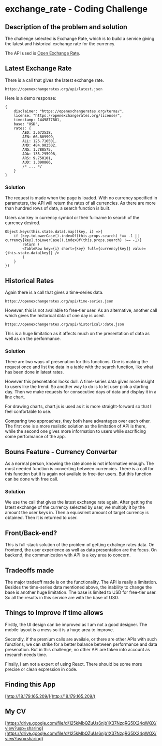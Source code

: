 # exchange_rate - Coding Challenge

## Description of the problem and solution
The challenge selected is Exchange Rate, which is to build a service giving the latest and historical exchange rate for the currency.

The API used is [Open Exchange Rate](https://openexchangerates.org/).

## Latest Exchange Rate
There is a call that gives the latest exchange rate.
```
https://openexchangerates.org/api/latest.json
```
Here is a demo response:
```
{
    disclaimer: "https://openexchangerates.org/terms/",
    license: "https://openexchangerates.org/license/",
    timestamp: 1449877801,
    base: "USD",
    rates: {
        AED: 3.672538,
        AFN: 66.809999,
        ALL: 125.716501,
        AMD: 484.902502,
        ANG: 1.788575,
        AOA: 135.295998,
        ARS: 9.750101,
        AUD: 1.390866,
        /* ... */
    }
}
```
### Solution 
The request is made when the page is loaded. With no currency specified in parameters, the API will return the rates of all currencies. As there are more than hundred rows of data, a search function is built.

Users can key in currency symbol or their fullname to search of the currency desired. 

```
Object.keys(this.state.data).map((key, i) =>{
    if (key.toLowerCase().indexOf(this.props.search) !== -1 ||                                 currency[key].toLowerCase().indexOf(this.props.search) !== -1){
        return (
        <TableRow key={i} short={key} full={currency[key]} value={this.state.data[key]} />
        )  
    }
})
```
## Historical Rates
Again there is a call that gives a time-series data.
```
https://openexchangerates.org/api/time-series.json
```
However, this is not available to free-tier user. As an alternative, another call which gives the historical data of one day is used.
```
https://openexchangerates.org/api/historical/:date.json
```
This is a huge limitation as it affects much on the presentation of data as well as on the performance.
### Solution
There are two ways of presenation for this functions. One is making the request once and list the data in a table with the search function, like what has been done in latest rates.

However this presnetation looks dull. A time-series data gives more insight to users like the trend. So another way to do is to let user pick a starting day. Then we make requests for consecutive days of data and display it in a line chart. 

For drawing charts, chart.js is used as it is more straight-forward so that I feel confortable to use.

Comparing two approaches, they both have advantages over each other. The first one is a more realistic solution as the limitation of API is there, while the second one gives more information to users while sacrificing some performance of the app.

## Bouns Feature - Currency Converter
As a normal person, knowing the rate alone is not informative enough. The most needed function is converting between currencies. There is a call for this function but it is again not availale to free-tier users. But this function can be done with free call.

### Solution
We use the call that gives the latest exchange rate again. After getting the latest exchange of the currency selected by user, we multiply it by the amount the user keys in. Then a equivalent amount of target currency is obtained. Then it is returned to user.

## Front/Back-end?
This is full-stack solution of the problem of getting exhalnge rates data. On frontend, the user experience as well as data presentation are the focus. On backend, the communication with API is a key area to concern.


## Tradeoffs made

The major tradeoff made is on the functionality. The API is really a limitation. Besides the time-series data mentioned above, the inability to change the base is another huge limitation. The base is limited to USD for free-tier user. So all the results in this service are with the base of USD. 

## Things to Improve if time allows
Firstly, the UI design can be improved as I am not a good designer. The mobile layout is a mess so it is a huge area to improve.

Secondly, if the premium calls are availale, or there are other APIs with such functions, we can strike for a better balance between performance and data presenation. But in this challenge, no other API are taken into account as research needs time.

Finally, I am not a expert of using React. There should be some more precise or clean expression in code. 

## Finding this App
[http://18.179.165.209/](http://18.179.165.209/)

## My CV
[https://drive.google.com/file/d/125kMbQZuUs6njb1X37NzqRG5lX24qWQX/view?usp=sharing](https://drive.google.com/file/d/125kMbQZuUs6njb1X37NzqRG5lX24qWQX/view?usp=sharing)

